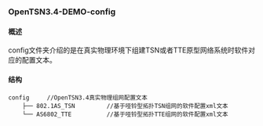 ### OpenTSN3.4-DEMO-config

#### 概述

config文件夹介绍的是在真实物理环境下组建TSN或者TTE原型网络系统时软件对应的配置文本。

#### 结构
    config     //OpenTSN3.4真实物理组网配置文本
		├── 802.1AS_TSN         //基于哑铃型拓扑TSN组网的软件配置xml文本
		└── AS6802_TTE          //基于哑铃型拓扑TTE组网的软件配置xml文本
      
 
